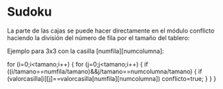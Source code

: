 Sudoku
======

La parte de las cajas se puede hacer directamente en el módulo conflicto haciendo la división del número de fila por el tamaño del tablero:

Ejemplo para 3x3 con la casilla [numfila][numcolumna]:

for (i=0;i<tamano;i++)
{
  for (j=0;j<tamano;i++)
  {
  if ((i/tamano==numfila/tamano)&&j/tamano==numcolumna/tamano)
  {
  if (valorcasilla[i][j]==valorcasilla[numfila][numcolumna])
  conflicto=true;
  }
  }
}
